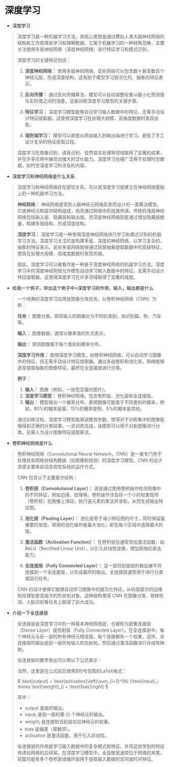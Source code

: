 # 深度学习



+ 深度学习

> 深度学习是一种机器学习方法，其核心思想是通过模拟人类大脑神经网络的结构和工作原理来学习和理解数据。它属于机器学习的一种特殊范畴，主要关注使用多层神经网络（深度神经网络）进行特征学习和模式识别。
>
> 深度学习的关键特征包括：
>
> 1. **深度神经网络：** 使用多层神经网络，这些网络可以包含数十甚至数百个神经元层，形成深度结构。这有助于模型学习层次化的、抽象的特征表示。
>
> 2. **反向传播：** 通过反向传播算法，模型可以自动调整权重以最小化预测值与实际值之间的误差。这是训练深度学习模型的关键步骤。
>
> 3. **特征学习：** 深度学习模型能够自动学习输入数据中的特征，无需手动设计特征提取器。这使得深度学习在处理大规模、高维度数据时表现出色。
>
> 4. **端到端学习：** 模型可以直接从原始输入到输出端进行学习，避免了手工设计复杂的特征提取过程。
>
> 深度学习在图像识别、语音识别、自然语言处理等领域取得了显著的成果，并在许多应用中展现出强大的泛化能力。深度学习也被广泛用于处理时空数据，如时空深度学习所涉及的内容。





+ 深度学习和神经网络是什么关系

> 深度学习和神经网络存在密切关系，可以说深度学习是建立在神经网络基础上的一种机器学习方法。
>
> **神经网络：** 神经网络是受到人脑神经元网络启发而设计的一类算法模型。它由神经元和层次结构组成，信息通过网络中的连接传递。传统的浅层神经网络包括输入层、隐藏层和输出层，而深度神经网络则是通过增加隐藏层数量，构建多层结构，形成深度结构。
>
> **深度学习：** 深度学习是一种使用深度神经网络进行学习和模式识别的机器学习方法。深度学习关注的是构建多层、深度的神经网络，以学习复杂的、抽象的特征表示。这些多层网络能够通过层层抽象提取数据中的高级特征，使其在处理大规模、高维度数据时表现优越。
>
> 因此，深度学习可以被看作是一种基于深度神经网络的机器学习方法。深度学习中的深度神经网络允许模型自动学习输入数据中的特征，无需手动设计特征提取器，这使得深度学习在许多领域取得了显著的成就。





+ 给我一个例子，举出这个例子中=深度学习的作用，输入，输出都是什么

> 一个经典的深度学习应用是图像分类任务，以卷积神经网络（CNN）为例：
>
> **任务：** 图像分类，即将输入的图像分为不同的类别，如识别猫、狗、汽车等。
>
> **输入：** 图像数据，通常以像素值的形式表示。
>
> **输出：** 预测图像属于每个类别的概率分布。
>
> **深度学习作用：** 使用深度学习模型，如卷积神经网络，可以自动学习图像中的特征，而无需手动设计特征提取器。通过多层卷积和池化层，网络能够逐渐提取抽象的图像特征，最终在全连接层进行分类。
>
> **例子：**
> 1. **输入：** 图像（例如，一张包含猫的图片）。
> 2. **深度学习模型：** 卷积神经网络，包含卷积层、池化层和全连接层。
> 3. **输出：** 模型输出一个概率分布，表明图像可能属于不同类别的概率，例如，80%的概率是猫、15%的概率是狗、5%的概率是其他。
>
> 通过训练过程，深度学习模型能够调整其参数，使得对于训练集中的图像能够得到正确的分类结果。一旦训练完成，该模型可以用于对新图像进行分类，无需人为设计图像特征提取算法。





+ 卷积神经网络是什么

> 卷积神经网络（Convolutional Neural Network，CNN）是一类专门用于处理具有网格状结构数据（如图像和视频）的深度学习模型。CNN 的设计灵感主要来自动态视觉系统的运作方式。
>
> CNN 包含以下主要层次结构：
>
> 1. **卷积层（Convolutional Layer）：** 该层通过使用卷积操作检测图像中的不同特征，例如边缘、纹理等。卷积操作涉及将一个小的权重矩阵（卷积核）在图像上滑动，执行逐元素的乘法并求和，从而生成输出特征图。
>
> 2. **池化层（Pooling Layer）：** 池化层用于减小特征图的尺寸，同时保留最重要的信息。常用的池化操作是最大池化，即在每个区域中选择最大的值。
>
> 3. **激活函数（Activation Function）：** 在卷积层后通常添加激活函数，如 ReLU（Rectified Linear Unit），以引入非线性变换，增加网络的表达能力。
>
> 4. **全连接层（Fully Connected Layer）：** 这一层将前面层的输出展平并连接到一个全连接层，以生成最终的输出。全连接层通常用于进行分类或回归任务。
>
> CNN 的设计使得它能够自动学习图像中的层次化特征，从较低层次的边缘和纹理到更高层次的形状和对象。这种结构使得 CNN 在图像分类、物体检测、人脸识别等任务上取得了巨大成功。



+ 介绍一下全连接层

> 全连接层是深度学习中的一种基本神经网络层，也被称为密集连接层（Dense Layer）或仿射层（Fully Connected Layer）。在全连接层中，每个神经元与前一层的所有神经元相连接，每个连接都有一个权重。这样，全连接层的输出是前一层所有输入的加权和，然后通过激活函数进行非线性映射。
>
> 全连接层的数学表达可以用以下公式表示：
>
> 当然，这里是在公式前后使用\$符号包围的LaTeX格式：
>
> $ \text{output} = \text{activation}\left(\sum_{i=1}^{N} (\text{input}_i \times \text{weight}_i) + \text{bias}\right) $
>
> 其中：
> - $\text{output}$ 是层的输出。
> - $\text{input}_i$ 是前一层的第 \(i\) 个神经元的输出。
> - $\text{weight}_i$ 是连接到当前层对应神经元的权重。
> - $\text{bias}$ 是偏差（常数项）。
> - $\text{activation}$ 是激活函数，用于引入非线性。
>
> 全连接层的作用是学习输入数据中的复杂模式和特征，并将这些学到的特征传递给网络的后续层。在深度学习模型中，全连接层通常位于网络的末尾，前面可能有多个卷积层或循环层用于提取输入数据的空间或时间特征。



